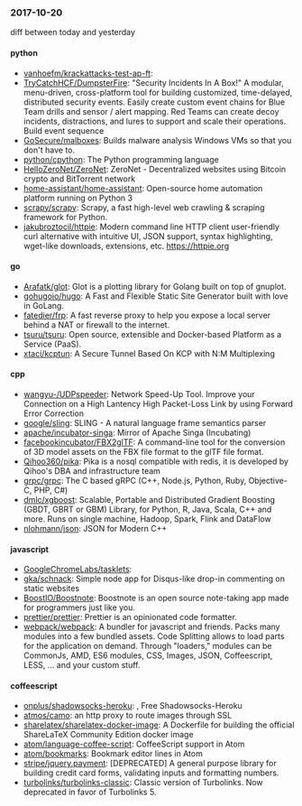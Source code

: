 ### 2017-10-20
diff between today and yesterday

#### python
* [vanhoefm/krackattacks-test-ap-ft](https://github.com/vanhoefm/krackattacks-test-ap-ft): 
* [TryCatchHCF/DumpsterFire](https://github.com/TryCatchHCF/DumpsterFire): "Security Incidents In A Box!" A modular, menu-driven, cross-platform tool for building customized, time-delayed, distributed security events. Easily create custom event chains for Blue Team drills and sensor / alert mapping. Red Teams can create decoy incidents, distractions, and lures to support and scale their operations. Build event sequence
* [GoSecure/malboxes](https://github.com/GoSecure/malboxes): Builds malware analysis Windows VMs so that you don't have to.
* [python/cpython](https://github.com/python/cpython): The Python programming language
* [HelloZeroNet/ZeroNet](https://github.com/HelloZeroNet/ZeroNet): ZeroNet - Decentralized websites using Bitcoin crypto and BitTorrent network
* [home-assistant/home-assistant](https://github.com/home-assistant/home-assistant):  Open-source home automation platform running on Python 3
* [scrapy/scrapy](https://github.com/scrapy/scrapy): Scrapy, a fast high-level web crawling & scraping framework for Python.
* [jakubroztocil/httpie](https://github.com/jakubroztocil/httpie): Modern command line HTTP client  user-friendly curl alternative with intuitive UI, JSON support, syntax highlighting, wget-like downloads, extensions, etc. https://httpie.org

#### go
* [Arafatk/glot](https://github.com/Arafatk/glot): Glot is a plotting library for Golang built on top of gnuplot.
* [gohugoio/hugo](https://github.com/gohugoio/hugo): A Fast and Flexible Static Site Generator built with love in GoLang.
* [fatedier/frp](https://github.com/fatedier/frp): A fast reverse proxy to help you expose a local server behind a NAT or firewall to the internet.
* [tsuru/tsuru](https://github.com/tsuru/tsuru): Open source, extensible and Docker-based Platform as a Service (PaaS).
* [xtaci/kcptun](https://github.com/xtaci/kcptun): A Secure Tunnel Based On KCP with N:M Multiplexing

#### cpp
* [wangyu-/UDPspeeder](https://github.com/wangyu-/UDPspeeder): Network Speed-Up Tool. Improve your Connection on a High Lantency High Packet-Loss Link by using Forward Error Correction
* [google/sling](https://github.com/google/sling): SLING - A natural language frame semantics parser
* [apache/incubator-singa](https://github.com/apache/incubator-singa): Mirror of Apache Singa (Incubating)
* [facebookincubator/FBX2glTF](https://github.com/facebookincubator/FBX2glTF): A command-line tool for the conversion of 3D model assets on the FBX file format to the glTF file format.
* [Qihoo360/pika](https://github.com/Qihoo360/pika): Pika is a nosql compatible with redis, it is developed by Qihoo's DBA and infrastructure team
* [grpc/grpc](https://github.com/grpc/grpc): The C based gRPC (C++, Node.js, Python, Ruby, Objective-C, PHP, C#)
* [dmlc/xgboost](https://github.com/dmlc/xgboost): Scalable, Portable and Distributed Gradient Boosting (GBDT, GBRT or GBM) Library, for Python, R, Java, Scala, C++ and more. Runs on single machine, Hadoop, Spark, Flink and DataFlow
* [nlohmann/json](https://github.com/nlohmann/json): JSON for Modern C++

#### javascript
* [GoogleChromeLabs/tasklets](https://github.com/GoogleChromeLabs/tasklets): 
* [gka/schnack](https://github.com/gka/schnack): Simple node app for Disqus-like drop-in commenting on static websites 
* [BoostIO/Boostnote](https://github.com/BoostIO/Boostnote):  Boostnote is an open source note-taking app made for programmers just like you.
* [prettier/prettier](https://github.com/prettier/prettier): Prettier is an opinionated code formatter.
* [webpack/webpack](https://github.com/webpack/webpack): A bundler for javascript and friends. Packs many modules into a few bundled assets. Code Splitting allows to load parts for the application on demand. Through "loaders," modules can be CommonJs, AMD, ES6 modules, CSS, Images, JSON, Coffeescript, LESS, ... and your custom stuff.

#### coffeescript
* [onplus/shadowsocks-heroku](https://github.com/onplus/shadowsocks-heroku): , Free Shadowsocks-Heroku
* [atmos/camo](https://github.com/atmos/camo):  an http proxy to route images through SSL
* [sharelatex/sharelatex-docker-image](https://github.com/sharelatex/sharelatex-docker-image): A Dockerfile for building the official ShareLaTeX Community Edition docker image
* [atom/language-coffee-script](https://github.com/atom/language-coffee-script): CoffeeScript support in Atom
* [atom/bookmarks](https://github.com/atom/bookmarks): Bookmark editor lines in Atom
* [stripe/jquery.payment](https://github.com/stripe/jquery.payment): [DEPRECATED] A general purpose library for building credit card forms, validating inputs and formatting numbers.
* [turbolinks/turbolinks-classic](https://github.com/turbolinks/turbolinks-classic): Classic version of Turbolinks. Now deprecated in favor of Turbolinks 5.
